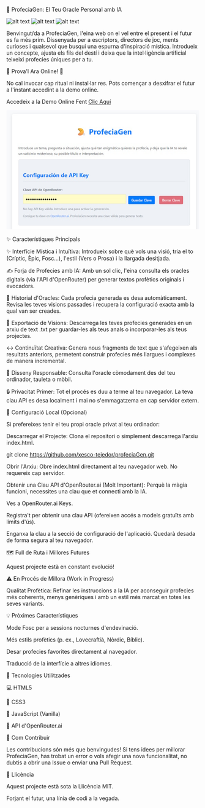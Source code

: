 📜 ProfeciaGen: El Teu Oracle Personal amb IA

![alt text](https://img.shields.io/badge/Llic%C3%A8ncia-MIT-green.svg)
![alt text](https://img.shields.io/badge/Estat-En%20Desenvolupament-blue.svg)
![alt text](https://img.shields.io/badge/Versi%C3%B3-1.0-yellow.svg)

Benvingut/da a ProfeciaGen, l'eina web on el vel entre el present i el futur es fa més prim. Dissenyada per a escriptors, directors de joc, ments curioses i qualsevol que busqui una espurna d'inspiració mística. Introdueix un concepte, ajusta els fils del destí i deixa que la intel·ligència artificial teixeixi profecies úniques per a tu.

🚀 Prova'l Ara Online! 🚀

No cal invocar cap ritual ni instal·lar res. Pots començar a desxifrar el futur a l'instant accedint a la demo online.

Accedeix a la Demo Online Fent [Clic Aquí](https://xesco-tejedor.github.io/profeciaGen/)

![profecia](/assets/profecia.jpg)

✨ Característiques Principals

✨ Interfície Mística i Intuïtiva: Introdueix sobre què vols una visió, tria el to (Críptic, Èpic, Fosc...), l'estil (Vers o Prosa) i la llargada desitjada.

✍️ Forja de Profecies amb IA: Amb un sol clic, l'eina consulta els oracles digitals (via l'API d'OpenRouter) per generar textos profètics originals i evocadors.

📜 Historial d'Oracles: Cada profecia generada es desa automàticament. Revisa les teves visions passades i recupera la configuració exacta amb la qual van ser creades.

💾 Exportació de Visions: Descarrega les teves profecies generades en un arxiu de text .txt per guardar-les als teus anals o incorporar-les als teus projectes.

↔️ Continuïtat Creativa: Genera nous fragments de text que s'afegeixen als resultats anteriors, permetent construir profecies més llargues i complexes de manera incremental.

📱 Disseny Responsable: Consulta l'oracle còmodament des del teu ordinador, tauleta o mòbil.

🔒 Privacitat Primer: Tot el procés es duu a terme al teu navegador. La teva clau API es desa localment i mai no s'emmagatzema en cap servidor extern.

🔧 Configuració Local (Opcional)

Si prefereixes tenir el teu propi oracle privat al teu ordinador:

Descarregar el Projecte:
Clona el repositori o simplement descarrega l'arxiu index.html.

git clone https://github.com/xesco-tejedor/profeciaGen.git


Obrir l'Arxiu:
Obre index.html directament al teu navegador web. No requereix cap servidor.

Obtenir una Clau API d'OpenRouter.ai (Molt Important):
Perquè la màgia funcioni, necessites una clau que et connecti amb la IA.

Ves a OpenRouter.ai Keys.

Registra't per obtenir una clau API (ofereixen accés a models gratuïts amb límits d'ús).

Enganxa la clau a la secció de configuració de l'aplicació. Quedarà desada de forma segura al teu navegador.

🗺️ Full de Ruta i Millores Futures

Aquest projecte està en constant evolució!

⚠️ En Procés de Millora (Work in Progress)

Qualitat Profètica: Refinar les instruccions a la IA per aconseguir profecies més coherents, menys genèriques i amb un estil més marcat en totes les seves variants.

💡 Pròximes Característiques

Mode Fosc per a sessions nocturnes d'endevinació.

Més estils profètics (p. ex., Lovecraftià, Nòrdic, Bíblic).

Desar profecies favorites directament al navegador.

Traducció de la interfície a altres idiomes.

🚀 Tecnologies Utilitzades

💻 HTML5

🎨 CSS3

🤖 JavaScript (Vanilla)

🧠 API d'OpenRouter.ai

🙌 Com Contribuir

Les contribucions són més que benvingudes! Si tens idees per millorar ProfeciaGen, has trobat un error o vols afegir una nova funcionalitat, no dubtis a obrir una Issue o enviar una Pull Request.

📄 Llicència

Aquest projecte està sota la Llicència MIT.

Forjant el futur, una línia de codi a la vegada.
